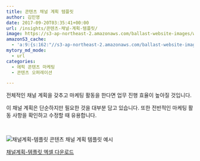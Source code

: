 ```yaml
---
title: 콘텐츠 채널 계획 템플릿
author: 김민영
date: 2017-09-20T03:35:41+00:00
url: /insights/콘텐츠-채널-계획-템플릿/
image: https://s3-ap-northeast-2.amazonaws.com/ballast-website-images/wp-content/uploads/2017/07/15110028/time-number-line-office-yellow-date-1200809-pxhere.com-2.jpg
amazonS3_cache:
  - 'a:9:{s:162:"//s3-ap-northeast-2.amazonaws.com/ballast-website-images/wp-content/uploads/2017/09/20123028/%EC%B1%84%EB%84%90%EA%B3%84%ED%9A%8D-%ED%85%9C%ED%94%8C%EB%A6%BF.xlsx";s:5:"53591";s:112:"//ballast.co.kr/wp-content/uploads/2017/09/%EC%B1%84%EB%84%90%EA%B3%84%ED%9A%8D-%ED%85%9C%ED%94%8C%EB%A6%BF.xlsx";i:53591;s:70:"//ballast.co.kr/wp-content/uploads/2017/09/채널계획-템플릿.xlsx";i:53591;s:120:"//s3-ap-northeast-2.amazonaws.com/ballast-website-images/wp-content/uploads/2017/09/20123028/채널계획-템플릿.xlsx";i:53591;s:134:"//s3-ap-northeast-2.amazonaws.com/ballast-website-images/wp-content/uploads/2017/09/20125921/Screen-Shot-2017-09-20-at-12.56.44-PM.png";i:53593;s:84:"//ballast.co.kr/wp-content/uploads/2017/09/Screen-Shot-2017-09-20-at-12.56.44-PM.png";i:53593;s:116:"//www.ballast.co.kr/wp-content/uploads/2017/09/%EC%B1%84%EB%84%90%EA%B3%84%ED%9A%8D-%ED%85%9C%ED%94%8C%EB%A6%BF.xlsx";s:5:"53591";s:88:"//www.ballast.co.kr/wp-content/uploads/2017/09/Screen-Shot-2017-09-20-at-12.56.44-PM.png";i:53593;s:74:"//www.ballast.co.kr/wp-content/uploads/2017/09/채널계획-템플릿.xlsx";i:53591;}'
mytory_md_mode:
  - url
categories:
  - 에픽 콘텐츠 마케팅
  - 콘텐츠 오퍼레이션

---
```

전체적인 채널 계획을 갖추고 마케팅 활동을 한다면 업무 진행 효율이 높아질 것입니다.

이 채널 계획은 단순하지만 필요한 것을 대부분 담고 있습니다. 또한 전반적인 마케팅 활동 사항을 확인하고 수정할 때 유용합니다.

&nbsp;

![채널계획-템플릿](https://s3-ap-northeast-2.amazonaws.com/ballast-website-images/wp-content/uploads/2017/09/20125921/Screen-Shot-2017-09-20-at-12.56.44-PM.png)
콘텐츠 채널 계획 템플릿 예시

[채널계획-템플릿 엑셀 다운로드](/files/채널계획-템플릿.xlsx)